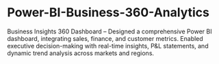 # Power-BI-Business-360-Analytics
Business Insights 360 Dashboard – Designed a comprehensive Power BI dashboard, integrating sales, finance, and customer metrics. Enabled executive decision-making with real-time insights, P&amp;L statements, and dynamic trend analysis across markets and regions.
